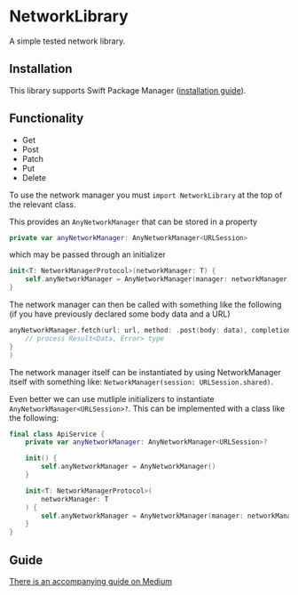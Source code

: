 # NetworkLibrary

A simple tested network library.

## Installation
This library supports Swift Package Manager ([installation guide](https://stevenpcurtis.medium.com/use-swift-package-manager-to-add-dependencies-b605f91a4990b605f91a4990?sk=adfd10c7d96557b37ba6ea0443145eb4)).

## Functionality
- Get
- Post
- Patch
- Put
- Delete

To use the network manager you must `import NetworkLibrary` at the top of the relevant class.

This provides an `AnyNetworkManager` that can be stored in a property

```swift
private var anyNetworkManager: AnyNetworkManager<URLSession>
```

which may be passed through an initializer

```swift
init<T: NetworkManagerProtocol>(networkManager: T) {
    self.anyNetworkManager = AnyNetworkManager(manager: networkManager)
}
```

The network manager can then be called with something like the following (if you have previously declared some body data and a URL)

```swift
anyNetworkManager.fetch(url: url, method: .post(body: data), completionBlock: {[weak self] res in
    // process Result<Data, Error> type
}
)
```

The network manager itself can be instantiated by using NetworkManager itself with something like: `NetworkManager(session: URLSession.shared)`.

Even better we can use mutliple initializers to instantiate `AnyNetworkManager<URLSession>?`. This can be implemented with a class like the following:

```swift
final class ApiService {
    private var anyNetworkManager: AnyNetworkManager<URLSession>?

    init() {
        self.anyNetworkManager = AnyNetworkManager()
    }

    init<T: NetworkManagerProtocol>(
        networkManager: T
    ) {
        self.anyNetworkManager = AnyNetworkManager(manager: networkManager)
    }
}
```

## Guide
[There is an accompanying guide on Medium](https://stevenpcurtis.medium.com/write-a-network-layer-in-swift-388fbb5d9497)
